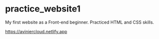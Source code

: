 # practice_website1
My first website as a Front-end beginner.
Practiced HTML and CSS skills. 

https://aviniercloud.netlify.app
